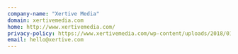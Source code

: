 ```yaml
---
company-name: "Xertive Media"
domain: xertivemedia.com
home: http://www.xertivemedia.com/
privacy-policy: https://www.xertivemedia.com/wp-content/uploads/2018/01/Privacy-Policy-V1-Website.pdf
email: hello@xertive.com
---
```




